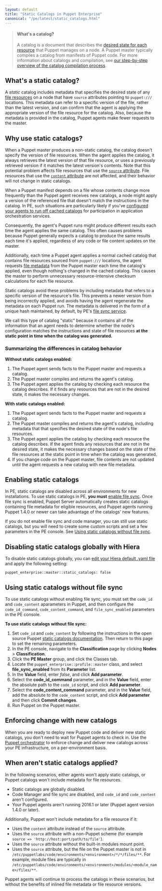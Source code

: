 ```yaml
---
layout: default
title: "Static Catalogs in Puppet Enterprise"
canonical: "/pe/latest/static_catalogs.html"
---
```


> #### What's a catalog?
>
> A catalog is a document that describes the [desired state for each resource]({{puppet}}/lang_resources.html) that Puppet manages on a node. A Puppet master typically compiles a catalog from manifests of Puppet code. For more information about catalogs and compilation, see [our step-by-step overview of the catalog compilation process]({{puppet}}/subsystem_catalog_compilation.html).

## What's a static catalog?

A *static* catalog includes metadata that specifies the desired state of any [file resources]({{puppet}}/types/file.html) on a node that have `source` attributes pointing to `puppet:///` locations. This metadata can refer to a specific version of the file, rather than the latest version, and can confirm that the agent is applying the appropriate version of the file resource for the catalog. Also, because the metadata is provided in the catalog, Puppet agents make fewer requests to the master.

## Why use static catalogs?

When a Puppet master produces a non-static catalog, the catalog doesn't specify the version of file resources. When the agent applies the catalog, it always retrieves the latest version of that file resource, or uses a previously retrieved version if it matches the latest version's contents. Note that this potential problem affects file resources that use the [`source` attribute]({{puppet}}/types/file.html#file-attribute-source). File resources that use the [`content` attribute]({{puppet}}/types/file.html#file-attribute-content) are not affected, and their behavior will not change in static catalogs.

When a Puppet manifest depends on a file whose contents change more frequently than the Puppet agent receives new catalogs, a node might apply a version of the referenced file that doesn't match the instructions in the catalog. In PE, such situations are particularly likely if you’ve [configured your agents to run off cached catalogs](./orchestrator_install.html#prepare-your-agents-for-orchestration-services) for participation in application orchestration services.

Consequently, the agent's Puppet runs might produce different results each time the agent applies the same catalog. This often causes problems because Puppet generally expects a catalog to produce the same results each time it's applied, regardless of any code or file content updates on the master.

Additionally, each time a Puppet agent applies a normal cached catalog that contains file resources sourced from `puppet:///` locations, the agent requests [file metadata]({{puppet}}/http_api/http_file_metadata.html) from the Puppet master each time the catalog's applied, even though nothing's changed in the cached catalog. This causes the master to perform unnecessary resource-intensive checksum calculations for each file resource.

Static catalogs avoid these problems by including metadata that refers to a specific version of the resource's file. This prevents a newer version from being incorrectly applied, and avoids having the agent regenerate the metadata on each Puppet run. The metadata is delivered in the form of a unique hash maintained, by default, by PE's [file sync service](./cmgmt_filesync.html).

We call this type of catalog "static" because it contains all of the information that an agent needs to determine whether the node's configuration matches the instructions and state of file resources **at the static point in time when the catalog was generated.**

### Summarizing the differences in catalog behavior

**Without static catalogs enabled:**

1. The Puppet agent sends facts to the Puppet master and requests a catalog.
2. The Puppet master compiles and returns the agent's catalog.
3. The Puppet agent applies the catalog by checking each resource the catalog describes. If it finds any resources that are not in the desired state, it makes the necessary changes.

**With static catalogs enabled:**

1. The Puppet agent sends facts to the Puppet master and requests a catalog.
2. The Puppet master compiles and returns the agent's catalog, including metadata that that specifies the desired state of the node's file resources.
3. The Puppet agent applies the catalog by checking each resource the catalog describes. If the agent finds any resources that are not in the desired state, it makes the necessary changes based on the state of the file resources at the static point in time when the catalog was generated.
4. If you change code on the Puppet master, file contents are not updated until the agent requests a new catalog with new file metadata.

## Enabling static catalogs

In PE, static catalogs are disabled across all environments for new installations. To use static catalogs in PE, **you must** [enable file sync](./cmgmt_filesync.html#enabling-or-disabling-file-sync).  Once file sync is enabled, Puppet Server automatically creates static catalogs containing file metadata for eligible resources, and Puppet agents running Puppet 1.4.0 or newer can take advantage of the catalogs' new features. 

If you do not enable file sync and code manager, you can still use static catalogs, but you will need to create some custom scripts and set a few parameters in the PE console. See [Using static catalogs without file sync](#using-static-catalogs-without-file-sync-service).

## Disabling static catalogs globally with Hiera

To disable static catalogs globally, you can [edit your Hiera default .yaml file](./config_intro.html#configure-settings-with-hiera) and apply the following setting:

`puppet_enterprise::master::static_catalogs: false`

## Using static catalogs without file sync

To use static catalogs without enabling file sync, you must set the `code_id` and `code_content` aparameters in Puppet, and then configure the `code_id_command`, `code_content_command`, and `file_sync_enabled` parameters in the PE console.

**To use static catalogs without file sync:**

1. Set `code_id` and `code_content` by following the instructions in the open source Puppet [static catalogs documentation]({{puppet}}/static_catalogs.md#configuring-code_id-and-code_content). Then return to this page to set the remaining parameters.
2. In the PE console, navigate to the **Classification** page by clicking **Nodes** > **Classification**.
3. Click the **PE Master** group, and click the Classes tab.
4. Locate the `puppet_enterprise::profile::master` class, and select **file_sync_enabled** from its **Parameter** list.
5. In the **Value** field, enter *false*, and click **Add parameter**.
6. Select the **code_id_command** parameter, and in the **Value** field, enter the absolute path to the `code_id` script, and click **Add parameter**.
7. Select the **code_content_command** parameter, and in the **Value** field, add the absolute to the `code_content` script, and click **Add parameter** and then click **Commit changes**.
8. Run Puppet on the Puppet master.

## Enforcing change with new catalogs

When you are ready to deploy new Puppet code and deliver new static catalogs, you don't need to wait for Puppet agents to check in. Use the [Puppet orchestrator](./orchestrator_intro.html) to enforce change and deliver new catalogs across your PE infrastructure, on a per-environment basis.

## When aren't static catalogs applied?

In the following scenarios, either agents won't apply static catalogs, or Puppet catalogs won't include metadata for file resources.

* Static catalogs are globally disabled.
* Code Manager and file sync are disabled, and `code_id` and `code_content` aren't configured.
* Your Puppet agents aren't running 2016.1 or later (Puppet agent version 1.4.0 or later).

Additionally, Puppet won't include metadata for a file resource if it:

* Uses the `content` attribute instead of the `source` attribute.
* Uses the `source` attribute with a non-Puppet scheme (for example `source => 'http://host:port/path/to/file'`).
* Uses the `source` attribute without the built-in modules mount point.
* Uses the `source` attribute, but the file on the Puppet master is not in `/etc/puppetlabs/code/environments/<environment>/*/*/files/**`. For example, module files are typically in `/etc/puppetlabs/code/environments/<environment>/modules/<module_name>/files/**`.

Puppet agents will continue to process the catalogs in these scenarios, but without the benefits of inlined file metadata or file resource versions.
